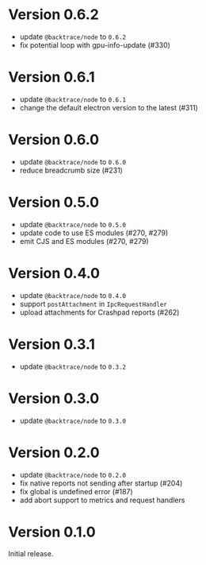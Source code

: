 # Version 0.6.2

-   update `@backtrace/node` to `0.6.2`
-   fix potential loop with gpu-info-update (#330)

# Version 0.6.1

-   update `@backtrace/node` to `0.6.1`
-   change the default electron version to the latest (#311)

# Version 0.6.0

-   update `@backtrace/node` to `0.6.0`
-   reduce breadcrumb size (#231)

# Version 0.5.0

-   update `@backtrace/node` to `0.5.0`
-   update code to use ES modules (#270, #279)
-   emit CJS and ES modules (#270, #279)

# Version 0.4.0

-   update `@backtrace/node` to `0.4.0`
-   support `postAttachment` in `IpcRequestHandler`
-   upload attachments for Crashpad reports (#262)

# Version 0.3.1

-   update `@backtrace/node` to `0.3.2`

# Version 0.3.0

-   update `@backtrace/node` to `0.3.0`

# Version 0.2.0

-   update `@backtrace/node` to `0.2.0`
-   fix native reports not sending after startup (#204)
-   fix global is undefined error (#187)
-   add abort support to metrics and request handlers

# Version 0.1.0

Initial release.
